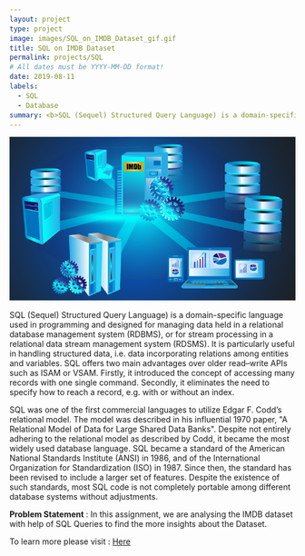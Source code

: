 ```yaml
---
layout: project
type: project
image: images/SQL_on_IMDB_Dataset_gif.gif
title: SQL on IMDB Dataset
permalink: projects/SQL
# All dates must be YYYY-MM-DD format!
date: 2019-08-11
labels:
  - SQL
  - Database
summary: <b>SQL (Sequel) Structured Query Language) is a domain-specific language used in programming and designed for managing data held in a relational database management system (RDBMS)</b>
---
```


<img class="ui image" src="../images/SQL_on_IMDB_Dataset_Banner.png">

SQL (Sequel) Structured Query Language) is a domain-specific language used in programming and designed for managing data held in a relational database management system (RDBMS), or for stream processing in a relational data stream management system (RDSMS). It is particularly useful in handling structured data, i.e. data incorporating relations among entities and variables. SQL offers two main advantages over older read–write APIs such as ISAM or VSAM. Firstly, it introduced the concept of accessing many records with one single command. Secondly, it eliminates the need to specify how to reach a record, e.g. with or without an index.

SQL was one of the first commercial languages to utilize Edgar F. Codd’s relational model. The model was described in his influential 1970 paper, "A Relational Model of Data for Large Shared Data Banks". Despite not entirely adhering to the relational model as described by Codd, it became the most widely used database language. SQL became a standard of the American National Standards Institute (ANSI) in 1986, and of the International Organization for Standardization (ISO) in 1987. Since then, the standard has been revised to include a larger set of features. Despite the existence of such standards, most SQL code is not completely portable among different database systems without adjustments.

<b>Problem Statement</b> : In this assignment, we are analysing the IMDB dataset with help of SQL Queries to find the more insights about the Dataset.

To learn more please visit : [Here](https://github.com/Souravban/SQL-Queries-on-IMDB-Dataset)
